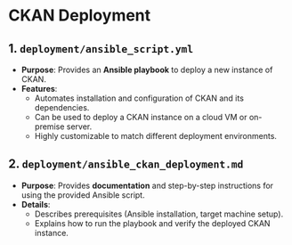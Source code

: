 # CKAN Deployment

## 1. `deployment/ansible_script.yml`

- **Purpose**: Provides an **Ansible playbook** to deploy a new instance of CKAN.
- **Features**:
  - Automates installation and configuration of CKAN and its dependencies.
  - Can be used to deploy a CKAN instance on a cloud VM or on-premise server.
  - Highly customizable to match different deployment environments.

## 2. `deployment/ansible_ckan_deployment.md`

- **Purpose**: Provides **documentation** and step-by-step instructions for using the provided Ansible script.
- **Details**:
  - Describes prerequisites (Ansible installation, target machine setup).
  - Explains how to run the playbook and verify the deployed CKAN instance.
